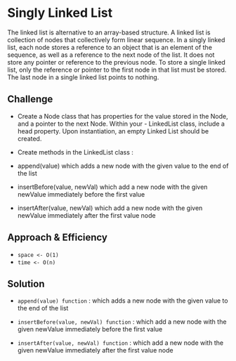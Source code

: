 # Singly Linked List

The linked list is alternative to an array-based structure. A linked list is collection of nodes that collectively form linear sequence. In a singly linked list, each node stores a reference to an object that is an element of the sequence, as well as a reference to the next node of the list. It does not store any pointer or reference to the previous node. To store a single linked list, only the reference or pointer to the first node in that list must be stored. The last node in a single linked list points to nothing.

## Challenge

- Create a Node class that has properties for the value stored in the Node, and a pointer to the next Node. Within your - LinkedList class, include a head property. Upon instantiation, an empty Linked List should be created.

- Create methods in the LinkedList class :

- append(value) which adds a new node with the given value to the end of the list

- insertBefore(value, newVal) which add a new node with the given newValue immediately before the first value

- insertAfter(value, newVal) which add a new node with the given newValue immediately after the first value node

## Approach & Efficiency

- `space <- O(1)`
- `time <- O(n)`

## Solution

- `append(value) function` : which adds a new node with the given value to the end of the list

- `insertBefore(value, newVal) function` : which add a new node with the given newValue immediately before the first value

- `insertAfter(value, newVal) function` : which add a new node with the given newValue immediately after the first value node
